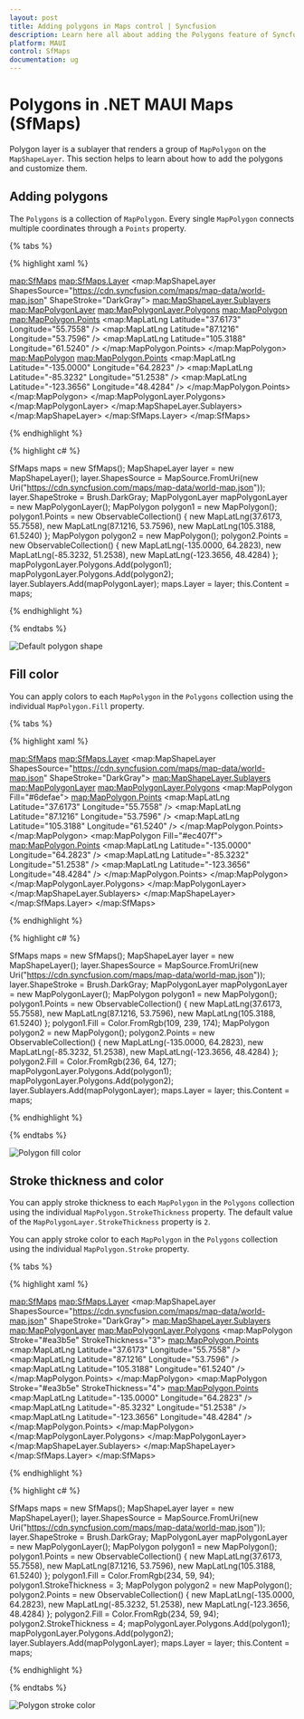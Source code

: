 ```yaml
---
layout: post
title: Adding polygons in Maps control | Syncfusion
description: Learn here all about adding the Polygons feature of Syncfusion .NET MAUI Maps (SfMaps) control to customize their appearances and more.
platform: MAUI
control: SfMaps
documentation: ug
---
```


# Polygons in .NET MAUI Maps (SfMaps)

Polygon layer is a sublayer that renders a group of `MapPolygon` on the `MapShapeLayer`. This section helps to learn about how to add the polygons and customize them.

## Adding polygons

The `Polygons` is a collection of `MapPolygon`. Every single `MapPolygon` connects multiple coordinates through a `Points` property.

{% tabs %}

{% highlight xaml %}

<map:SfMaps>
    <map:SfMaps.Layer>
        <map:MapShapeLayer ShapesSource="https://cdn.syncfusion.com/maps/map-data/world-map.json"
                           ShapeStroke="DarkGray">
            <map:MapShapeLayer.Sublayers>
                <map:MapPolygonLayer>
                    <map:MapPolygonLayer.Polygons>
                        <map:MapPolygon>
                            <map:MapPolygon.Points>
                                <map:MapLatLng Latitude="37.6173"
                                               Longitude="55.7558" />
                                <map:MapLatLng Latitude="87.1216"
                                               Longitude="53.7596" />
                                <map:MapLatLng Latitude="105.3188"
                                               Longitude="61.5240" />
                            </map:MapPolygon.Points>
                        </map:MapPolygon>
                        <map:MapPolygon>
                            <map:MapPolygon.Points>
                                <map:MapLatLng Latitude="-135.0000"
                                               Longitude="64.2823" />
                                <map:MapLatLng Latitude="-85.3232"
                                               Longitude="51.2538" />
                                <map:MapLatLng Latitude="-123.3656"
                                               Longitude="48.4284" />
                            </map:MapPolygon.Points>
                        </map:MapPolygon>
                    </map:MapPolygonLayer.Polygons>
                </map:MapPolygonLayer>
            </map:MapShapeLayer.Sublayers>
        </map:MapShapeLayer>
    </map:SfMaps.Layer>
</map:SfMaps>

{% endhighlight %}

{% highlight c# %}

SfMaps maps = new SfMaps();
MapShapeLayer layer = new MapShapeLayer();
layer.ShapesSource = MapSource.FromUri(new Uri("https://cdn.syncfusion.com/maps/map-data/world-map.json"));
layer.ShapeStroke = Brush.DarkGray;
MapPolygonLayer mapPolygonLayer = new MapPolygonLayer();
MapPolygon polygon1 = new MapPolygon();
polygon1.Points = new ObservableCollection<MapLatLng>()
{
new MapLatLng(37.6173, 55.7558),
new MapLatLng(87.1216, 53.7596),
new MapLatLng(105.3188, 61.5240)
};
MapPolygon polygon2 = new MapPolygon();
polygon2.Points = new ObservableCollection<MapLatLng>()
{
new MapLatLng(-135.0000, 64.2823),
new MapLatLng(-85.3232, 51.2538),
new MapLatLng(-123.3656, 48.4284)
};
mapPolygonLayer.Polygons.Add(polygon1);
mapPolygonLayer.Polygons.Add(polygon2);
layer.Sublayers.Add(mapPolygonLayer);
maps.Layer = layer;
this.Content = maps;

{% endhighlight %}

{% endtabs %}

![Default polygon shape](images/polygon-layer/default-polygon-shape.png)

## Fill color

You can apply colors to each `MapPolygon` in the `Polygons` collection using the individual `MapPolygon.Fill` property.

{% tabs %}

{% highlight xaml %}

<map:SfMaps>
    <map:SfMaps.Layer>
        <map:MapShapeLayer ShapesSource="https://cdn.syncfusion.com/maps/map-data/world-map.json"
                           ShapeStroke="DarkGray">
            <map:MapShapeLayer.Sublayers>
                <map:MapPolygonLayer>
                    <map:MapPolygonLayer.Polygons>
                        <map:MapPolygon Fill="#6defae">
                            <map:MapPolygon.Points>
                                <map:MapLatLng Latitude="37.6173"
                                               Longitude="55.7558" />
                                <map:MapLatLng Latitude="87.1216"
                                               Longitude="53.7596" />
                                <map:MapLatLng Latitude="105.3188"
                                               Longitude="61.5240" />
                            </map:MapPolygon.Points>
                        </map:MapPolygon>
                        <map:MapPolygon Fill="#ec407f">
                            <map:MapPolygon.Points>
                                <map:MapLatLng Latitude="-135.0000"
                                               Longitude="64.2823" />
                                <map:MapLatLng Latitude="-85.3232"
                                               Longitude="51.2538" />
                                <map:MapLatLng Latitude="-123.3656"
                                               Longitude="48.4284" />
                            </map:MapPolygon.Points>
                        </map:MapPolygon>
                    </map:MapPolygonLayer.Polygons>
                </map:MapPolygonLayer>
            </map:MapShapeLayer.Sublayers>
        </map:MapShapeLayer>
    </map:SfMaps.Layer>
</map:SfMaps>

{% endhighlight %}

{% highlight c# %}

SfMaps maps = new SfMaps();
MapShapeLayer layer = new MapShapeLayer();
layer.ShapesSource = MapSource.FromUri(new Uri("https://cdn.syncfusion.com/maps/map-data/world-map.json"));
layer.ShapeStroke = Brush.DarkGray;
MapPolygonLayer mapPolygonLayer = new MapPolygonLayer();
MapPolygon polygon1 = new MapPolygon();
polygon1.Points = new ObservableCollection<MapLatLng>()
{
new MapLatLng(37.6173, 55.7558),
new MapLatLng(87.1216, 53.7596),
new MapLatLng(105.3188, 61.5240)
};
polygon1.Fill = Color.FromRgb(109, 239, 174);
MapPolygon polygon2 = new MapPolygon();
polygon2.Points = new ObservableCollection<MapLatLng>()
{
new MapLatLng(-135.0000, 64.2823),
new MapLatLng(-85.3232, 51.2538),
new MapLatLng(-123.3656, 48.4284)
};
polygon2.Fill = Color.FromRgb(236, 64, 127);
mapPolygonLayer.Polygons.Add(polygon1);
mapPolygonLayer.Polygons.Add(polygon2);
layer.Sublayers.Add(mapPolygonLayer);
maps.Layer = layer;
this.Content = maps;

{% endhighlight %}

{% endtabs %}

![Polygon fill color](images/polygon-layer/polygon-fill-color.png)

## Stroke thickness and color

You can apply stroke thickness to each `MapPolygon` in the `Polygons` collection using the individual `MapPolygon.StrokeThickness` property. The default value of the `MapPolygonLayer.StrokeThickness` property is `2`.

You can apply stroke color to each `MapPolygon` in the `Polygons` collection using the individual `MapPolygon.Stroke` property.

{% tabs %}

{% highlight xaml %}

<map:SfMaps>
    <map:SfMaps.Layer>
        <map:MapShapeLayer ShapesSource="https://cdn.syncfusion.com/maps/map-data/world-map.json"
                           ShapeStroke="DarkGray">
            <map:MapShapeLayer.Sublayers>
                <map:MapPolygonLayer>
                    <map:MapPolygonLayer.Polygons>
                        <map:MapPolygon Stroke="#ea3b5e"
                                        StrokeThickness="3">
                            <map:MapPolygon.Points>
                                <map:MapLatLng Latitude="37.6173"
                                               Longitude="55.7558" />
                                <map:MapLatLng Latitude="87.1216"
                                               Longitude="53.7596" />
                                <map:MapLatLng Latitude="105.3188"
                                               Longitude="61.5240" />
                            </map:MapPolygon.Points>
                        </map:MapPolygon>
                        <map:MapPolygon Stroke="#ea3b5e"
                                        StrokeThickness="4">
                            <map:MapPolygon.Points>
                                <map:MapLatLng Latitude="-135.0000"
                                               Longitude="64.2823" />
                                <map:MapLatLng Latitude="-85.3232"
                                               Longitude="51.2538" />
                                <map:MapLatLng Latitude="-123.3656"
                                               Longitude="48.4284" />
                            </map:MapPolygon.Points>
                        </map:MapPolygon>
                    </map:MapPolygonLayer.Polygons>
                </map:MapPolygonLayer>
            </map:MapShapeLayer.Sublayers>
        </map:MapShapeLayer>
    </map:SfMaps.Layer>
</map:SfMaps>

{% endhighlight %}

{% highlight c# %}

SfMaps maps = new SfMaps();
MapShapeLayer layer = new MapShapeLayer();
layer.ShapesSource = MapSource.FromUri(new Uri("https://cdn.syncfusion.com/maps/map-data/world-map.json"));
layer.ShapeStroke = Brush.DarkGray;
MapPolygonLayer mapPolygonLayer = new MapPolygonLayer();
MapPolygon polygon1 = new MapPolygon();
polygon1.Points = new ObservableCollection<MapLatLng>()
{
new MapLatLng(37.6173, 55.7558),
new MapLatLng(87.1216, 53.7596),
new MapLatLng(105.3188, 61.5240)
};
polygon1.Fill = Color.FromRgb(234, 59, 94);
polygon1.StrokeThickness = 3;
MapPolygon polygon2 = new MapPolygon();
polygon2.Points = new ObservableCollection<MapLatLng>()
{
new MapLatLng(-135.0000, 64.2823),
new MapLatLng(-85.3232, 51.2538),
new MapLatLng(-123.3656, 48.4284)
};
polygon2.Fill = Color.FromRgb(234, 59, 94);
polygon2.StrokeThickness = 4;
mapPolygonLayer.Polygons.Add(polygon1);
mapPolygonLayer.Polygons.Add(polygon2);
layer.Sublayers.Add(mapPolygonLayer);
maps.Layer = layer;
this.Content = maps;

{% endhighlight %}

{% endtabs %}

![Polygon stroke color](images/polygon-layer/polygon-stroke-color.png)